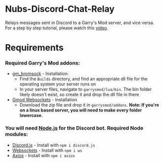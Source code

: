 # Nubs-Discord-Chat-Relay
Relays messages sent in Discord to a Garry's Mod server, and vice versa.
For a step by step tutorial, please watch this [video]().

# Requirements
### Required Garry's Mod addons:
* [gm_bromsock](https://github.com/Bromvlieg/gm_bromsock) - Installation:
  * Find the `Builds` directory, and find an appropriate dll file for the operating system your server runs on
  * In your server files, navigate to `garrysmod/lua/bin`. The bin folder likely doesn't exist, so create it and drop the dll file in there
* [Gmod Websockets](https://github.com/HunterNL/Gmod-Websockets) - Installation
  * Download the zip file and drop it in `garrysmod/addons`. **Note: If you're on a linux based server, you will need to make every folder lowercase.**

### You will need [Node.js](https://nodejs.org/en/) for the Discord bot. Required Node modules:
* [Discord.js](https://discord.js.org/#/docs/main/stable/general/welcome) - Install with `npm i discord.js`
* [Websockets](https://github.com/websockets/ws) - Install with `npm i ws`
* [Axios](https://github.com/axios/axios) - Install with `npm i axios`
